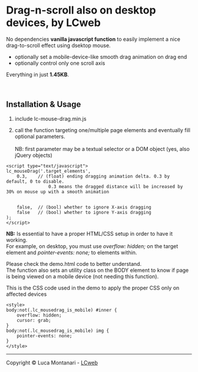 # Drag-n-scroll also on desktop devices, by LCweb

No dependencies **vanilla javascript function** to easily implement a nice drag-to-scroll effect using dsektop mouse.

 - optionally set a mobile-device-like smooth drag animation on drag end 
 - optionally control only one scroll axis
 
Everything in just **1.45KB**.


<br/>


## Installation & Usage

1. include lc-mouse-drag.min.js

2. call the function targeting one/multiple page elements and eventually fill optional parameters.<br/><br/>NB: first parameter may be a textual selector or a DOM object (yes, also jQuery objects)


```
<script type="text/javascript">
lc_mouseDrag('.target_elements', 
    0.3,    // (float) ending dragging animation delta. 0.3 by default, 0 to disable. 
                0.3 means the dragged distance will be increased by 30% on mouse up with a smooth animation
    
    
    false,  // (bool) whether to ignore X-axis dragging
    false   // (bool) whether to ignore Y-axis dragging
);
</script>
```


**NB:** Is essential to have a proper HTML/CSS setup in order to have it working.<br/>
For example, on desktop, you must use *overflow: hidden;* on the target element and *pointer-events: none;* to elements within.

Please check the demo.html code to better understand. <br/>
The function also sets an utility class on the BODY element to know if page is being viewed on a mobile device (not needing this function).

This is the CSS code used in the demo to apply the proper CSS only on affected devices


```
<style>
body:not(.lc_mousedrag_is_mobile) #inner {
    overflow: hidden;
    cursor: grab;
}
body:not(.lc_mousedrag_is_mobile) img {
    pointer-events: none;
}    
</style>
```


* * *


Copyright &copy; Luca Montanari - [LCweb](https://lcweb.it)

